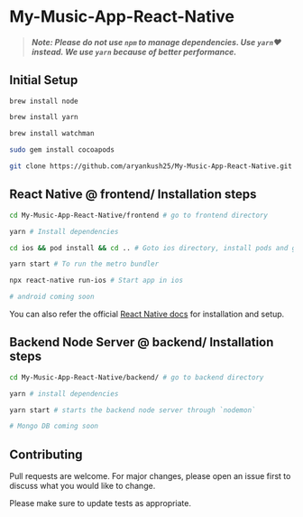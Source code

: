 # My-Music-App-React-Native

> #### ***Note: Please do not use `npm` to manage dependencies. Use `yarn`:heart: instead. We use `yarn` because of better performance.***

## Initial Setup

```bash
brew install node

brew install yarn

brew install watchman

sudo gem install cocoapods

git clone https://github.com/aryankush25/My-Music-App-React-Native.git # Clone the project

```

## React Native @ frontend/ Installation steps

```bash
cd My-Music-App-React-Native/frontend # go to frontend directory

yarn # Install dependencies

cd ios && pod install && cd .. # Goto ios directory, install pods and go back to main project directory

yarn start # To run the metro bundler

npx react-native run-ios # Start app in ios

# android coming soon
```

You can also refer the official [React Native docs](https://facebook.github.io/react-native/docs/getting-started) for installation and setup.



## Backend Node Server @ backend/ Installation steps

```bash
cd My-Music-App-React-Native/backend/ # go to backend directory

yarn # install dependencies

yarn start # starts the backend node server through `nodemon`

# Mongo DB coming soon
```

## Contributing
Pull requests are welcome. For major changes, please open an issue first to discuss what you would like to change.

Please make sure to update tests as appropriate.
